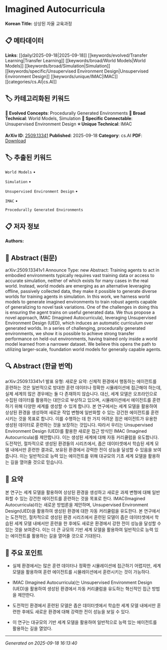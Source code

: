 
# Imagined Autocurricula

**Korean Title:** 상상된 자율 교육과정

## 📋 메타데이터

**Links**: [[daily/2025-09-18|2025-09-18]] [[keywords/evolved/Transfer Learning|Transfer Learning]] [[keywords/broad/World Models|World Models]] [[keywords/broad/Simulation|Simulation]] [[keywords/specific/Unsupervised Environment Design|Unsupervised Environment Design]] [[keywords/unique/IMAC|IMAC]] [[categories/cs.AI|cs.AI]]

## 🏷️ 카테고리화된 키워드
**🚀 Evolved Concepts**: Procedurally Generated Environments
**🔬 Broad Technical**: World Models, Simulation
**🔗 Specific Connectable**: Unsupervised Environment Design
**⭐ Unique Technical**: IMAC

**ArXiv ID**: [2509.13341](https://arxiv.org/abs/2509.13341)
**Published**: 2025-09-18
**Category**: cs.AI
**PDF**: [Download](https://arxiv.org/pdf/2509.13341.pdf)


## 🏷️ 추출된 키워드



`World Models` • 

`Simulation` • 

`Unsupervised Environment Design` • 

`IMAC` • 

`Procedurally Generated Environments`



## 📋 저자 정보

**Authors:** 

## 📄 Abstract (원문)

arXiv:2509.13341v1 Announce Type: new 
Abstract: Training agents to act in embodied environments typically requires vast training data or access to accurate simulation, neither of which exists for many cases in the real world. Instead, world models are emerging as an alternative leveraging offline, passively collected data, they make it possible to generate diverse worlds for training agents in simulation. In this work, we harness world models to generate imagined environments to train robust agents capable of generalizing to novel task variations. One of the challenges in doing this is ensuring the agent trains on useful generated data. We thus propose a novel approach, IMAC (Imagined Autocurricula), leveraging Unsupervised Environment Design (UED), which induces an automatic curriculum over generated worlds. In a series of challenging, procedurally generated environments, we show it is possible to achieve strong transfer performance on held-out environments, having trained only inside a world model learned from a narrower dataset. We believe this opens the path to utilizing larger-scale, foundation world models for generally capable agents.

## 🔍 Abstract (한글 번역)

arXiv:2509.13341v1 발표 유형: 새로운
요약: 신체적 환경에서 행동하는 에이전트를 훈련하는 것은 일반적으로 방대한 훈련 데이터나 정확한 시뮬레이션에 접근해야 하는데, 실제 세계의 많은 경우에는 둘 다 존재하지 않습니다. 대신, 세계 모델은 오프라인으로 수집된 데이터를 활용하는 대안으로 부상하고 있으며, 시뮬레이션에서 에이전트를 훈련하기 위해 다양한 세계를 생성할 수 있게 합니다. 본 연구에서는 세계 모델을 활용하여 상상된 환경을 생성하여 새로운 작업 변형에 일반화할 수 있는 강건한 에이전트를 훈련시키는 것을 목표로 합니다. 이를 수행하는 데 한 가지 어려운 점은 에이전트가 유용한 생성된 데이터로 훈련하는 것을 보장하는 것입니다. 따라서 우리는 Unsupervised Environment Design (UED)를 활용한 새로운 접근 방식인 IMAC (Imagined Autocurricula)를 제안합니다. 이는 생성된 세계에 대해 자동 커리큘럼을 유도합니다. 도전적인, 절차적으로 생성된 환경들의 시리즈에서, 좁은 데이터셋에서 학습된 세계 모델 내에서만 훈련한 결과로, 보유된 환경에서 강력한 전이 성능을 달성할 수 있음을 보여줍니다. 이는 일반적으로 능력 있는 에이전트를 위해 대규모의 기초 세계 모델을 활용하는 길을 열어줄 것으로 믿습니다.

## 📝 요약

본 연구는 세계 모델을 활용하여 상상된 환경을 생성하고 새로운 과제 변형에 대해 일반화할 수 있는 강건한 에이전트를 훈련하는 것을 목표로 한다. IMAC(Imagined Autocurricula)라는 새로운 방법론을 제안하며, Unsupervised Environment Design(UED)을 활용하여 생성된 환경에 대한 자동 커리큘럼을 유도한다. 본 연구에서는 도전적인, 절차적으로 생성된 환경 시리즈에서 훈련된 모델이 좁은 데이터셋에서 학습된 세계 모델 내에서만 훈련을 한 후에도 새로운 환경에서 강한 전이 성능을 달성할 수 있는 것을 보여준다. 이는 더 큰 규모의 기반 세계 모델을 활용하여 일반적으로 능력 있는 에이전트를 활용하는 길을 열어줄 것으로 기대된다.

## 🎯 주요 포인트


- 실제 환경에서는 많은 훈련 데이터나 정확한 시뮬레이션에 접근하기 어렵지만, 세계 모델을 활용하여 훈련 에이전트를 시뮬레이션에서 훈련시키는 것이 가능하다.

- IMAC (Imagined Autocurricula)는 Unsupervised Environment Design (UED)을 활용하여 생성된 환경에서 자동 커리큘럼을 유도하는 혁신적인 접근 방법을 제안한다.

- 도전적인 환경에서 훈련된 모델은 좁은 데이터셋에서 학습한 세계 모델 내에서만 훈련한 후에도 새로운 환경에 대해 강력한 전이 성능을 보일 수 있다.

- 이 연구는 대규모의 기반 세계 모델을 활용하여 일반적으로 능력 있는 에이전트를 활용하는 길을 열었다.


---

*Generated on 2025-09-18 16:13:40*